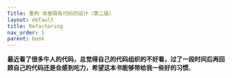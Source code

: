 ```yaml
---
Title: 重构 改善既有代码的设计（第二版）
layout: default
title: Refactoring
nav_order: 1
parent: book
---
```


**最近看了很多牛人的代码，总觉得自己的代码组织的不好看，过了一段时间后再回顾自己的代码还是会感到吃力，希望这本书能够带给我一些好的习惯**。


